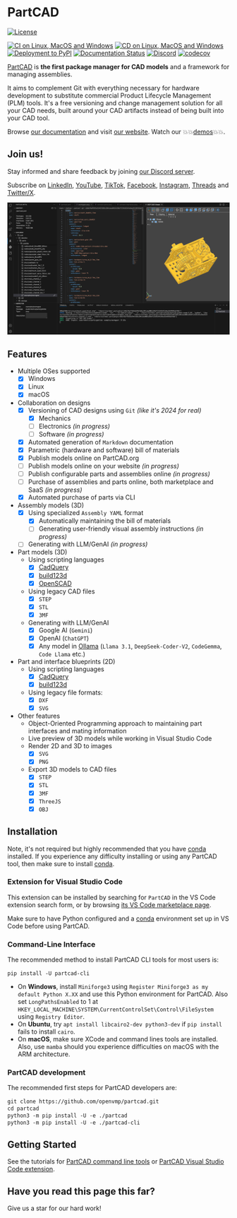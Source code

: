 # PartCAD <!-- omit in toc -->

[![License](https://github.com/openvmp/partcad/blob/main/apache20.svg?raw=true)](./LICENSE.txt)

[![CI on Linux, MacOS and Windows](https://github.com/openvmp/partcad/actions/workflows/python-test.yml/badge.svg)](https://github.com/openvmp/partcad/actions/workflows/python-test.yml)
[![CD on Linux, MacOS and Windows](https://github.com/openvmp/partcad/actions/workflows/python-build.yml/badge.svg)](https://github.com/openvmp/partcad/actions/workflows/python-build.yml)
[![Deployment to PyPI](https://github.com/openvmp/partcad/actions/workflows/python-deploy.yml/badge.svg)](https://github.com/openvmp/partcad/actions/workflows/python-deploy.yml)
[![Documentation Status](https://readthedocs.org/projects/partcad/badge/?version=latest)](https://partcad.readthedocs.io/en/latest/?badge=latest)
<a href="https://discord.gg/zdwyxkGM"><img alt="Discord" src="https://img.shields.io/discord/1091497262733074534?logo=discord&logoColor=white&label=Discord&labelColor=353c43&color=31c151"></a>
[![codecov](https://codecov.io/gh/partcad/partcad/graph/badge.svg?token=08EWECVNDK)](https://codecov.io/gh/partcad/partcad)

[PartCAD] is **the first package manager for CAD models** and a framework for managing assemblies.

It aims to complement Git with everything necessary for hardware development to substitute commercial Product Lifecycle
Management (PLM) tools. It's a free versioning and change management solution for all your CAD needs, built around your
CAD artifacts instead of being built into your CAD tool.

Browse [our documentation] and visit [our website]. Watch our 💥💥[demos](https://youtube.com/@PartCAD)💥💥.

## Join us!

Stay informed and share feedback by joining [our Discord server](https://discord.gg/zdwyxkGM). <br/>

Subscribe on [LinkedIn], [YouTube], [TikTok], [Facebook], [Instagram], [Threads] and [Twitter/X].

[![PartCAD Visual Studio Code extension](./docs/source/images/vscode1.png)](https://marketplace.visualstudio.com/items?itemName=OpenVMP.partcad)

## Features

- Multiple OSes supported
  - [x] Windows
  - [x] Linux
  - [x] macOS
- Collaboration on designs
  - [x] Versioning of CAD designs using `Git` _(like it's 2024 for real)_
    - [x] Mechanics
    - [ ] Electronics _(in progress)_
    - [ ] Software _(in progress)_
  - [x] Automated generation of `Markdown` documentation
  - [x] Parametric (hardware and software) bill of materials
  - [x] Publish models online on PartCAD.org
  - [ ] Publish models online on your website _(in progress)_
  - [ ] Publish configurable parts and assemblies online _(in progress)_
  - [ ] Purchase of assemblies and parts online, both marketplace and SaaS _(in progress)_
  - [x] Automated purchase of parts via CLI
- Assembly models (3D)
  - [x] Using specialized `Assembly YAML` format
    - [x] Automatically maintaining the bill of materials
    - [ ] Generating user-friendly visual assembly instructions _(in progress)_
  - [ ] Generating with LLM/GenAI _(in progress)_
- Part models (3D)
  - Using scripting languages
    - [x] [CadQuery]
    - [x] [build123d]
    - [x] [OpenSCAD]
  - Using legacy CAD files
    - [x] `STEP`
    - [x] `STL`
    - [x] `3MF`
  - Generating with LLM/GenAI
    - [x] Google AI (`Gemini`)
    - [x] OpenAI (`ChatGPT`)
    - [x] Any model in [Ollama](https://ollama.com/) (`Llama 3.1`, `DeepSeek-Coder-V2`, `CodeGemma`,
           `Code Llama` etc.)
- Part and interface blueprints (2D)
  - Using scripting languages
    - [x] [CadQuery]
    - [x] [build123d]
  - Using legacy file formats:
    - [x] `DXF`
    - [x] `SVG`
- Other features
  - Object-Oriented Programming approach to maintaining part interfaces and mating information
  - Live preview of 3D models while working in Visual Studio Code
  - Render 2D and 3D to images
    - [x] `SVG`
    - [x] `PNG`
  - Export 3D models to CAD files
    - [x] `STEP`
    - [x] `STL`
    - [x] `3MF`
    - [x] `ThreeJS`
    - [x] `OBJ`

## Installation

Note, it's not required but highly recommended that you have [conda] installed. If you experience any difficulty
installing or using any PartCAD tool, then make sure to install [conda].

### Extension for Visual Studio Code

This extension can be installed by searching for `PartCAD` in the VS Code extension search form, or by browsing
[its VS Code marketplace page](https://marketplace.visualstudio.com/items?itemName=OpenVMP.partcad).

Make sure to have Python configured and a [conda] environment set up in VS Code before using PartCAD.

### Command-Line Interface

The recommended method to install PartCAD CLI tools for most users is:

```shell
pip install -U partcad-cli
```

- On **Windows**, install `Miniforge3` using `Register Miniforge3 as my default Python X.XX` and use this Python
  environment for PartCAD. Also set `LongPathsEnabled` to 1 at
  `HKEY_LOCAL_MACHINE\SYSTEM\CurrentControlSet\Control\FileSystem` using `Registry Editor`.
- On **Ubuntu**, try `apt install libcairo2-dev python3-dev` if `pip install` fails to install `cairo`.
- On **macOS**, make sure XCode and command lines tools are installed. Also, use `mamba` should you experience
  difficulties on macOS with the ARM architecture.

### PartCAD development

The recommended first steps for PartCAD developers are:

```shell
git clone https://github.com/openvmp/partcad.git
cd partcad
python3 -m pip install -U -e ./partcad
python3 -m pip install -U -e ./partcad-cli
```

## Getting Started

See the tutorials for [PartCAD command line tools](https://partcad.readthedocs.io/en/latest/tutorial.html#command-line)
or [PartCAD Visual Studio Code extension](https://partcad.readthedocs.io/en/latest/tutorial.html#vs-code-extension).

## Have you read this page this far?

Give us a star for our hard work!

[PartCAD]: https://partcad.org/
[our website]: https://partcad.org/
[our documentation]: https://partcad.readthedocs.io/en/latest/?badge=latest
[LinkedIn]: https://linkedin.com/company/partcad
[YouTube]: https://youtube.com/@PartCAD
[TikTok]: https://tiktok.com/@partcad
[Facebook]: https://www.facebook.com/profile.php?id=61568171037701
[Instagram]: https://instagram.com/partcadofficial
[Twitter/X]: https://x.com/PartCAD
[Threads]: https://threads.net/@partcadofficial
[conda]: https://docs.conda.io/
[CadQuery]: https://github.com/CadQuery/cadquery
[build123d]: https://github.com/gumyr/build123d
[OpenSCAD]: https://openscad.org/
[STEP]: https://en.wikipedia.org/wiki/ISO_10303
[OpenCASCADE]: https://www.opencascade.com/
